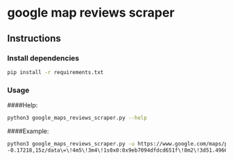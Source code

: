 # google map reviews scraper


## Instructions
### Install dependencies
```bash
pip install -r requirements.txt
```

### Usage
####Help:
```bash
python3 google_maps_reviews_scraper.py --help
```

####Example:
```bash
python3 google_maps_reviews_scraper.py -u https://www.google.com/maps/place/Victoria+and+Albert+Museum/@51.4966392,
-0.17218,15z/data\=\!4m5\!3m4\!1s0x0:0x9eb7094dfdcd651f\!8m2\!3d51.4966392\!4d-0.17218 -n 5000 -o "reviews_sample1" -v "headless = False"
```